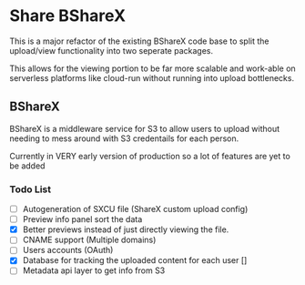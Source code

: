 # Share BShareX


This is a major refactor of the existing BShareX code base to split the upload/view functionality into two seperate packages.

This allows for the viewing portion to be far more scalable and work-able on serverless platforms like cloud-run without running into upload bottlenecks.

## BShareX

BShareX is a middleware service for S3 to allow users to upload without needing to mess around with S3 credentails for each person.

Currently in VERY early version of production so a lot of features are yet to be added

### Todo List
- [ ] Autogeneration of SXCU file (ShareX custom upload config)
- [ ] Preview info panel sort the data
- [x] Better previews instead of just directly viewing the file. 
- [ ] CNAME support (Multiple domains)
- [ ] Users accounts (OAuth)
- [x] Database for tracking the uploaded content for each user []
- [ ] Metadata api layer to get info from S3
